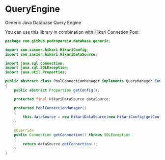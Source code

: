 # QueryEngine
Generic Java Database Query Engine



You can use this library in combination with Hikari Connetion Pool:

```java
package com.github.pedropareja.database.generic;

import com.zaxxer.hikari.HikariConfig;
import com.zaxxer.hikari.HikariDataSource;

import java.sql.Connection;
import java.sql.SQLException;
import java.util.Properties;

public abstract class PoolConnectionManager implements QueryManager.ConnectionManager
{
    public abstract Properties getConfig();

    protected final HikariDataSource dataSource;

    protected PoolConnectionManager()
    {
        this.dataSource = new HikariDataSource(new HikariConfig(getConfig()));
    }

    @Override
    public Connection getConnection() throws SQLException
    {
        return dataSource.getConnection();
    }
}
```
